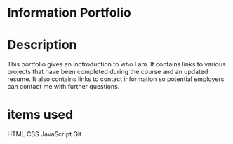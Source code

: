 # Information Portfolio

# Description
This portfolio gives an inctroduction to who I am.  It contains links to various projects that have been completed during the course and an updated resume. 
It also contains links to contact information so potential employers can contact me with further questions.

# items used
HTML
CSS
JavaScript
Git


